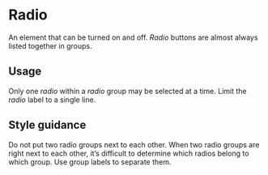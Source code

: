 # Radio
An element that can be turned on and off. *Radio* buttons are almost always listed together in groups.

## Usage
Only one *radio* within a *radio* group may be selected at a time. Limit the *radio* label to a single line.

## Style guidance
Do not put two radio groups next to each other. When two radio groups are right next to each other, it’s difficult to determine which radios belong to which group. Use group labels to separate them.